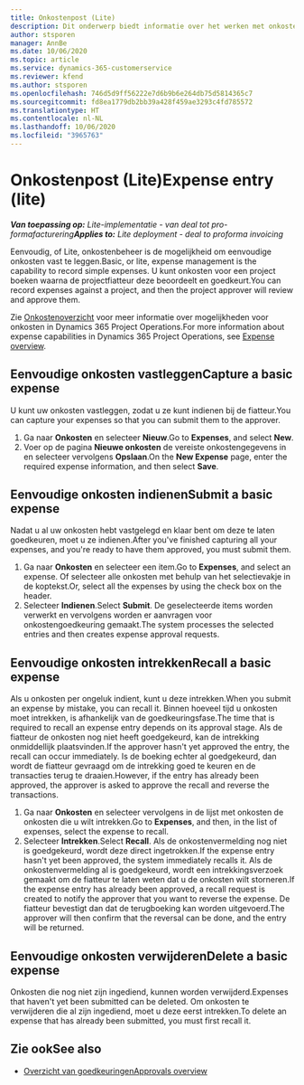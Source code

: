```yaml
---
title: Onkostenpost (Lite)
description: Dit onderwerp biedt informatie over het werken met onkosteninvoer in een Lite-implementatie.
author: stsporen
manager: AnnBe
ms.date: 10/06/2020
ms.topic: article
ms.service: dynamics-365-customerservice
ms.reviewer: kfend
ms.author: stsporen
ms.openlocfilehash: 746d5d9ff56222e7d6b9b6e264db75d5814365c7
ms.sourcegitcommit: fd8ea1779db2bb39a428f459ae3293c4fd785572
ms.translationtype: HT
ms.contentlocale: nl-NL
ms.lasthandoff: 10/06/2020
ms.locfileid: "3965763"
---
```

# <a name="expense-entry-lite"></a><span data-ttu-id="8314b-103">Onkostenpost (Lite)</span><span class="sxs-lookup"><span data-stu-id="8314b-103">Expense entry (lite)</span></span>

<span data-ttu-id="8314b-104">_**Van toepassing op:** Lite-implementatie - van deal tot pro-formafacturering_</span><span class="sxs-lookup"><span data-stu-id="8314b-104">_**Applies to:** Lite deployment - deal to proforma invoicing_</span></span>

<span data-ttu-id="8314b-105">Eenvoudig, of Lite, onkostenbeheer is de mogelijkheid om eenvoudige onkosten vast te leggen.</span><span class="sxs-lookup"><span data-stu-id="8314b-105">Basic, or lite, expense management is the capability to record simple expenses.</span></span> <span data-ttu-id="8314b-106">U kunt onkosten voor een project boeken waarna de projectfiatteur deze beoordeelt en goedkeurt.</span><span class="sxs-lookup"><span data-stu-id="8314b-106">You can record expenses against a project, and then the project approver will review and approve them.</span></span>

<span data-ttu-id="8314b-107">Zie [Onkostenoverzicht](expense-overview.md) voor meer informatie over mogelijkheden voor onkosten in Dynamics 365 Project Operations.</span><span class="sxs-lookup"><span data-stu-id="8314b-107">For more information about expense capabilities in Dynamics 365 Project Operations, see [Expense overview](expense-overview.md).</span></span>

## <a name="capture-a-basic-expense"></a><span data-ttu-id="8314b-108">Eenvoudige onkosten vastleggen</span><span class="sxs-lookup"><span data-stu-id="8314b-108">Capture a basic expense</span></span>

<span data-ttu-id="8314b-109">U kunt uw onkosten vastleggen, zodat u ze kunt indienen bij de fiatteur.</span><span class="sxs-lookup"><span data-stu-id="8314b-109">You can capture your expenses so that you can submit them to the approver.</span></span>

1. <span data-ttu-id="8314b-110">Ga naar **Onkosten** en selecteer **Nieuw**.</span><span class="sxs-lookup"><span data-stu-id="8314b-110">Go to **Expenses**, and select **New**.</span></span>
2. <span data-ttu-id="8314b-111">Voer op de pagina **Nieuwe onkosten** de vereiste onkostengegevens in en selecteer vervolgens **Opslaan**.</span><span class="sxs-lookup"><span data-stu-id="8314b-111">On the **New Expense** page, enter the required expense information, and then select **Save**.</span></span>

## <a name="submit-a-basic-expense"></a><span data-ttu-id="8314b-112">Eenvoudige onkosten indienen</span><span class="sxs-lookup"><span data-stu-id="8314b-112">Submit a basic expense</span></span>

<span data-ttu-id="8314b-113">Nadat u al uw onkosten hebt vastgelegd en klaar bent om deze te laten goedkeuren, moet u ze indienen.</span><span class="sxs-lookup"><span data-stu-id="8314b-113">After you've finished capturing all your expenses, and you're ready to have them approved, you must submit them.</span></span>

1. <span data-ttu-id="8314b-114">Ga naar **Onkosten** en selecteer een item.</span><span class="sxs-lookup"><span data-stu-id="8314b-114">Go to **Expenses**, and select an expense.</span></span> <span data-ttu-id="8314b-115">Of selecteer alle onkosten met behulp van het selectievakje in de koptekst.</span><span class="sxs-lookup"><span data-stu-id="8314b-115">Or, select all the expenses by using the check box on the header.</span></span>
2. <span data-ttu-id="8314b-116">Selecteer **Indienen**.</span><span class="sxs-lookup"><span data-stu-id="8314b-116">Select **Submit**.</span></span> <span data-ttu-id="8314b-117">De geselecteerde items worden verwerkt en vervolgens worden er aanvragen voor onkostengoedkeuring gemaakt.</span><span class="sxs-lookup"><span data-stu-id="8314b-117">The system processes the selected entries and then creates expense approval requests.</span></span>

## <a name="recall-a-basic-expense"></a><span data-ttu-id="8314b-118">Eenvoudige onkosten intrekken</span><span class="sxs-lookup"><span data-stu-id="8314b-118">Recall a basic expense</span></span>

<span data-ttu-id="8314b-119">Als u onkosten per ongeluk indient, kunt u deze intrekken.</span><span class="sxs-lookup"><span data-stu-id="8314b-119">When you submit an expense by mistake, you can recall it.</span></span> <span data-ttu-id="8314b-120">Binnen hoeveel tijd u onkosten moet intrekken, is afhankelijk van de goedkeuringsfase.</span><span class="sxs-lookup"><span data-stu-id="8314b-120">The time that is required to recall an expense entry depends on its approval stage.</span></span>  <span data-ttu-id="8314b-121">Als de fiatteur de onkosten nog niet heeft goedgekeurd, kan de intrekking onmiddellijk plaatsvinden.</span><span class="sxs-lookup"><span data-stu-id="8314b-121">If the approver hasn't yet approved the entry, the recall can occur immediately.</span></span> <span data-ttu-id="8314b-122">Is de boeking echter al goedgekeurd, dan wordt de fiatteur gevraagd om de intrekking goed te keuren en de transacties terug te draaien.</span><span class="sxs-lookup"><span data-stu-id="8314b-122">However, if the entry has already been approved, the approver is asked to approve the recall and reverse the transactions.</span></span>

1. <span data-ttu-id="8314b-123">Ga naar **Onkosten** en selecteer vervolgens in de lijst met onkosten de onkosten die u wilt intrekken.</span><span class="sxs-lookup"><span data-stu-id="8314b-123">Go to **Expenses**, and then, in the list of expenses, select the expense to recall.</span></span>
2. <span data-ttu-id="8314b-124">Selecteer **Intrekken**.</span><span class="sxs-lookup"><span data-stu-id="8314b-124">Select **Recall**.</span></span> <span data-ttu-id="8314b-125">Als de onkostenvermelding nog niet is goedgekeurd, wordt deze direct ingetrokken.</span><span class="sxs-lookup"><span data-stu-id="8314b-125">If the expense entry hasn't yet been approved, the system immediately recalls it.</span></span> <span data-ttu-id="8314b-126">Als de onkostenvermelding al is goedgekeurd, wordt een intrekkingsverzoek gemaakt om de fiatteur te laten weten dat u de onkosten wilt storneren.</span><span class="sxs-lookup"><span data-stu-id="8314b-126">If the expense entry has already been approved, a recall request is created to notify the approver that you want to reverse the expense.</span></span> <span data-ttu-id="8314b-127">De fiatteur bevestigt dan dat de terugboeking kan worden uitgevoerd.</span><span class="sxs-lookup"><span data-stu-id="8314b-127">The approver will then confirm that the reversal can be done, and the entry will be returned.</span></span>

## <a name="delete-a-basic-expense"></a><span data-ttu-id="8314b-128">Eenvoudige onkosten verwijderen</span><span class="sxs-lookup"><span data-stu-id="8314b-128">Delete a basic expense</span></span>

<span data-ttu-id="8314b-129">Onkosten die nog niet zijn ingediend, kunnen worden verwijderd.</span><span class="sxs-lookup"><span data-stu-id="8314b-129">Expenses that haven't yet been submitted can be deleted.</span></span> <span data-ttu-id="8314b-130">Om onkosten te verwijderen die al zijn ingediend, moet u deze eerst intrekken.</span><span class="sxs-lookup"><span data-stu-id="8314b-130">To delete an expense that has already been submitted, you must first recall it.</span></span>

## <a name="see-also"></a><span data-ttu-id="8314b-131">Zie ook</span><span class="sxs-lookup"><span data-stu-id="8314b-131">See also</span></span>

- [<span data-ttu-id="8314b-132">Overzicht van goedkeuringen</span><span class="sxs-lookup"><span data-stu-id="8314b-132">Approvals overview</span></span>](../approvals/approvals-overview.md)
